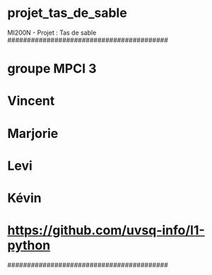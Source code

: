 # projet_tas_de_sable
MI200N - Projet : Tas de sable
#########################################
# groupe MPCI 3
# Vincent
# Marjorie
# Levi
# Kévin
# https://github.com/uvsq-info/l1-python
#########################################